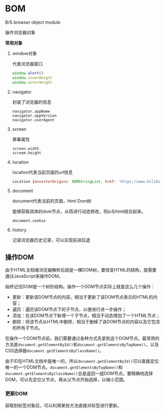 # BOM

B/S browser object module

操作浏览器对象

**常用对象**

1. window对象

   代表浏览器窗口

   ```js
   window.alert()
   window.innerHeight
   window.outerHeight
   ```

2. navigator

   封装了浏览器的信息

   ```javas	
   navigator.appName
   navigator.appVersion
   navigator.userAgent
   ```

3. screen

   屏幕属性

   ```javas	
   screen.width
   screem.height
   ```

4. location

   location代表当前页面的url信息

   ```js
   Location {ancestorOrigins: DOMStringList, href: 'https://www.bilibili.com/video/BV1JJ41177di?p=19', origin: 'https://www.bilibili.com', protocol: 'https:', host: 'www.bilibili.com', …}ancestorOrigins: DOMStringList {length: 0}assign: ƒ assign()hash: ""host: "www.bilibili.com"hostname: "www.bilibili.com"href: "https://www.bilibili.com/video/BV1JJ41177di?p=19"origin: "https://www.bilibili.com"pathname: "/video/BV1JJ41177di"port: ""protocol: "https:"reload: ƒ reload()replace: ƒ replace()search: "?p=19"toString: ƒ toString()valueOf: ƒ valueOf()Symbol(Symbol.toPrimitive): undefined[[Prototype]]: Location
   ```

5. document

   document代表当前的页面，html Dom树

   能够获取具体的dom节点，从而进行动态修改，将js与html结合起来。

   ```
   document.cookie
   ```

6. history

   记录浏览器历史记录，可以实现前进后退



## 操作DOM

由于HTML文档被浏览器解析后就是一棵DOM树，要改变HTML的结构，就需要通过JavaScript来操作DOM。

始终记住DOM是一个树形结构。操作一个DOM节点实际上就是这么几个操作：

- 更新：更新该DOM节点的内容，相当于更新了该DOM节点表示的HTML的内容；
- 遍历：遍历该DOM节点下的子节点，以便进行进一步操作；
- 添加：在该DOM节点下新增一个子节点，相当于动态增加了一个HTML节点；
- 删除：将该节点从HTML中删除，相当于删掉了该DOM节点的内容以及它包含的所有子节点。

在操作一个DOM节点前，我们需要通过各种方式先拿到这个DOM节点。最常用的方法是`document.getElementById()`和`document.getElementsByTagName()`，以及CSS选择器`document.getElementsByClassName()`。

由于ID在HTML文档中是唯一的，所以`document.getElementById()`可以直接定位唯一的一个DOM节点。`document.getElementsByTagName()`和`document.getElementsByClassName()`总是返回一组DOM节点。要精确地选择DOM，可以先定位父节点，再从父节点开始选择，以缩小范围。

### 更新DOM

获取到标签对象后，可以利用某些方法直接对标签进行更新。
